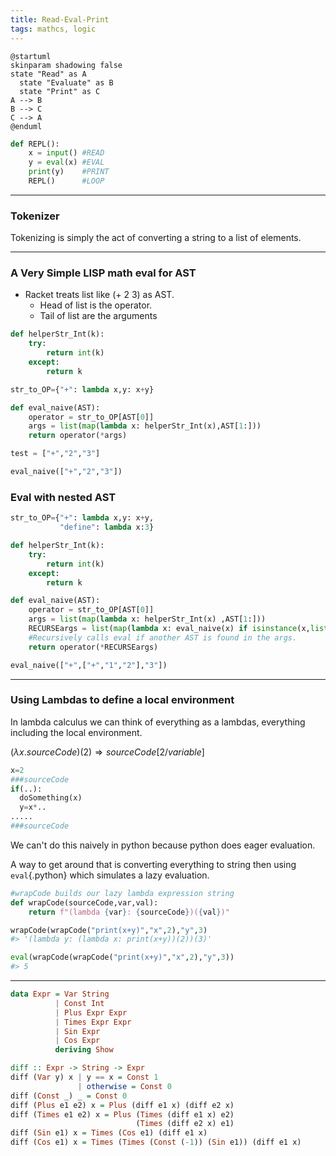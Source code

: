 ```yaml
---
title: Read-Eval-Print
tags: mathcs, logic
---
```


```plantuml
@startuml
skinparam shadowing false
state "Read" as A
  state "Evaluate" as B
  state "Print" as C
A --> B 
B --> C 
C --> A
@enduml
```


```python
def REPL():
    x = input() #READ
    y = eval(x) #EVAL
    print(y)    #PRINT
    REPL()      #LOOP

```
---

### Tokenizer

Tokenizing is simply the act of converting a string to a list of elements.

---

### A Very Simple LISP math eval for AST

* Racket treats list like (+ 2 3) as AST.
  * Head of list is the operator.  
  * Tail of list are the arguments 

```python
def helperStr_Int(k):
    try:
        return int(k)
    except:
        return k

str_to_OP={"+": lambda x,y: x+y}

def eval_naive(AST):
    operator = str_to_OP[AST[0]]
    args = list(map(lambda x: helperStr_Int(x),AST[1:]))
    return operator(*args)

test = ["+","2","3"]

eval_naive(["+","2","3"])
```

### Eval with nested AST
```python
str_to_OP={"+": lambda x,y: x+y,
           "define": lambda x:3}

def helperStr_Int(k):
    try:
        return int(k)
    except:
        return k

def eval_naive(AST):
    operator = str_to_OP[AST[0]]
    args = list(map(lambda x: helperStr_Int(x) ,AST[1:]))
    RECURSEargs = list(map(lambda x: eval_naive(x) if isinstance(x,list) else x, args))
    #Recursively calls eval if another AST is found in the args.
    return operator(*RECURSEargs)

eval_naive(["+",["+","1","2"],"3"])
```

---

### Using Lambdas to define a local environment

In lambda calculus we can think of everything as a lambdas, everything including the local environment.

$(\lambda x. sourceCode)(2) \Rightarrow sourceCode[2/variable]$   
```python
x=2
###sourceCode
if(..):
  doSomething(x)
  y=x*..
.....
###sourceCode
```  

We can't do this naively in python because python does eager evaluation.  

A way to get around that is converting everything to string then using `eval`{.python} which simulates a lazy evaluation.




```python
#wrapCode builds our lazy lambda expression string
def wrapCode(sourceCode,var,val):
    return f"(lambda {var}: {sourceCode})({val})"

wrapCode(wrapCode("print(x+y)","x",2),"y",3)
#> '(lambda y: (lambda x: print(x+y))(2))(3)'

eval(wrapCode(wrapCode("print(x+y)","x",2),"y",3))
#> 5
```

---

```haskell
data Expr = Var String
          | Const Int
          | Plus Expr Expr
          | Times Expr Expr
          | Sin Expr
          | Cos Expr
          deriving Show

diff :: Expr -> String -> Expr
diff (Var y) x | y == x = Const 1
               | otherwise = Const 0
diff (Const _) _ = Const 0
diff (Plus e1 e2) x = Plus (diff e1 x) (diff e2 x)
diff (Times e1 e2) x = Plus (Times (diff e1 x) e2)
                            (Times (diff e2 x) e1)
diff (Sin e1) x = Times (Cos e1) (diff e1 x)
diff (Cos e1) x = Times (Times (Const (-1)) (Sin e1)) (diff e1 x)
```